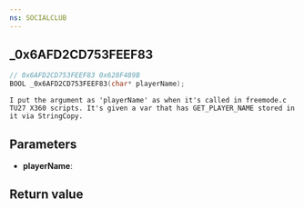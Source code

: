 ```yaml
---
ns: SOCIALCLUB
---
```

## _0x6AFD2CD753FEEF83

```c
// 0x6AFD2CD753FEEF83 0x628F489B
BOOL _0x6AFD2CD753FEEF83(char* playerName);
```

```
I put the argument as 'playerName' as when it's called in freemode.c TU27 X360 scripts. It's given a var that has GET_PLAYER_NAME stored in it via StringCopy.  
```

## Parameters
* **playerName**: 

## Return value
